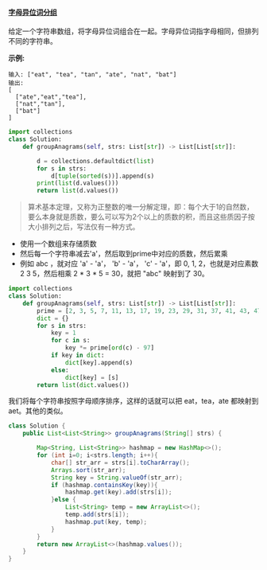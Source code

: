 #### [字母异位词分组](https://leetcode-cn.com/problems/group-anagrams/)


给定一个字符串数组，将字母异位词组合在一起。字母异位词指字母相同，但排列不同的字符串。

**示例:**

```
输入: ["eat", "tea", "tan", "ate", "nat", "bat"]
输出:
[
  ["ate","eat","tea"],
  ["nat","tan"],
  ["bat"]
]
```

```python
import collections
class Solution:
    def groupAnagrams(self, strs: List[str]) -> List[List[str]]:

        d = collections.defaultdict(list)
        for s in strs:
            d[tuple(sorted(s))].append(s)
        print(list(d.values()))
        return list(d.values())
```

> 算术基本定理，又称为正整数的唯一分解定理，即：每个大于1的自然数，要么本身就是质数，要么可以写为2个以上的质数的积，而且这些质因子按大小排列之后，写法仅有一种方式。
>

- 使用一个数组来存储质数
- 然后每一个字符串减去'a'，然后取到prime中对应的质数，然后累乘
- 例如 abc ，就对应 'a' - 'a'， 'b' - 'a'， 'c' - 'a'，即 0, 1, 2，也就是对应素数 2 3 5，然后相乘 2 * 3 * 5 = 30，就把 "abc" 映射到了 30。


```python
import collections
class Solution:
    def groupAnagrams(self, strs: List[str]) -> List[List[str]]:
        prime = [2, 3, 5, 7, 11, 13, 17, 19, 23, 29, 31, 37, 41, 43, 47, 53, 59, 61, 67, 71, 73, 79, 83, 89, 97, 101, 103]
        dict = {}
        for s in strs:
            key = 1
            for c in s:
                key *= prime[ord(c) - 97]
            if key in dict:
                dict[key].append(s)
            else:
                dict[key] = [s]
        return list(dict.values())
```

我们将每个字符串按照字母顺序排序，这样的话就可以把 eat，tea，ate 都映射到 aet。其他的类似。

```java
class Solution {
    public List<List<String>> groupAnagrams(String[] strs) {

        Map<String, List<String>> hashmap = new HashMap<>();
        for (int i=0; i<strs.length; i++){
            char[] str_arr = strs[i].toCharArray();
            Arrays.sort(str_arr);
            String key = String.valueOf(str_arr);
            if (hashmap.containsKey(key)){
                hashmap.get(key).add(strs[i]);
            }else {
                List<String> temp = new ArrayList<>();
                temp.add(strs[i]);
                hashmap.put(key, temp);
            }
        }
        return new ArrayList<>(hashmap.values());
    }
}
```

